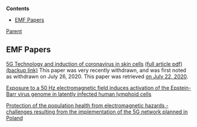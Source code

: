 <!-- START doctoc generated TOC please keep comment here to allow auto update -->
<!-- DON'T EDIT THIS SECTION, INSTEAD RE-RUN doctoc TO UPDATE -->
**Contents**

- [EMF Papers](#emf-papers)

<!-- END doctoc generated TOC please keep comment here to allow auto update -->

[Parent](#pages/blog/cv19/index)

## EMF Papers

[5G Technology and induction of coronavirus in skin cells](https://pubmed.ncbi.nlm.nih.gov/32668870/)  [(full article pdf)](https://www.biolifesas.org/biolife/wp-content/uploads/2020/07/FIORANELLI.pdf) [(backup link)](https://documentcloud.adobe.com/link/track?uri=urn%3Aaaid%3Ascds%3AUS%3A0fcac023-4c5f-4a57-96db-3b475987e68a)
This paper was very recently withdrawn, and was first noted as withdrawn on July 
26, 2020.  This paper was retrieved [on July 22, 2020](https://www.facebook.com/umeboshi3/posts/3100804783368606).


[Exposure to a 50 Hz electromagnetic field induces activation of the Epstein-Barr virus genome in latently infected human lymphoid cells](https://pubmed.ncbi.nlm.nih.gov/9276003/)

[Protection of the population health from electromagnetic hazards - challenges resulting from the implementation of the 5G network planned in Poland](https://pubmed.ncbi.nlm.nih.gov/31793559/)


